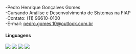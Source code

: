 -Pedro Henrique Gonçalves Gomes <br>
-Cursando Análise e Desenvolvimento de Sistemas na FIAP<br>
-Contato: (11) 96610-0100<br>
-E-mail: pedro.gomes.10@outlook.com.br<br>

<html>
  <h4>Linguagens</h4>
  <div>
    <img src=https://img.shields.io/badge/Python-14354C?style=for-the-badge&logo=python&logoColor=white>
    <img src=https://img.shields.io/badge/Java-ED8B00?style=for-the-badge&logo=openjdk&logoColor=white>
    <img src=https://img.shields.io/badge/HTML5-E34F26?style=for-the-badge&logo=html5&logoColor=white>
    <img src=https://img.shields.io/badge/CSS3-1572B6?style=for-the-badge&logo=css3&logoColor=white>
  </div>
</html>


<!--
**PedroHGGomes/PedroHGGomes** is a ✨ _special_ ✨ repository because its `README.md` (this file) appears on your GitHub profile.

Here are some ideas to get you started:

- 🔭 I’m currently working on ...
- 🌱 I’m currently learning ...
- 👯 I’m looking to collaborate on ...
- 🤔 I’m looking for help with ...
- 💬 Ask me about ...
- 📫 How to reach me: ...
- 😄 Pronouns: ...
- ⚡ Fun fact: ...
-->
